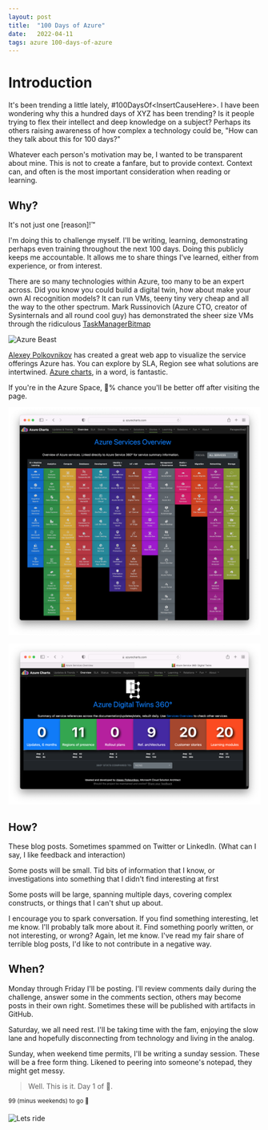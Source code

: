 ```yaml
---
layout: post
title:  "100 Days of Azure"
date:   2022-04-11
tags: azure 100-days-of-azure
---
```

# Introduction
It's been trending a little lately,  #100DaysOf\<InsertCauseHere>. I have been wondering why this a hundred days of XYZ has been trending? Is it people trying to flex their intellect and deep knowledge on a subject? Perhaps its others raising awareness of how complex a technology could be, "How can they talk about this for 100 days?"

Whatever each person's motivation may be, I wanted to be transparent about mine. This is not to create a fanfare, but to provide context. Context can, and often is the most important consideration when reading or learning.

## Why?
It's not just one \[reason]!™️

I'm doing this to challenge myself. I'll be writing, learning, demonstrating perhaps even training throughout the next 100 days. Doing this publicly keeps me accountable. It allows me to share things I've learned, either from experience, or from interest.

There are so many technologies within Azure, too many to be an expert across. Did you know you could build a digital twin, how about make your own AI recognition models? It can run VMs, teeny tiny very cheap and all the way to the other spectrum. Mark Russinovich (Azure CTO, creator of Sysinternals and all round cool guy) has demonstrated the sheer size VMs through the ridiculous [TaskManagerBitmap](https://github.com/markrussinovich/TaskManagerBitmap)

![Azure Beast](https://github.com/markrussinovich/TaskManagerBitmap/raw/main/AzureBeast.gif?raw=true)

[Alexey Polkovnikov](https://www.linkedin.com/in/alexeypolkovnikov/) has created a great web app to visualize the service offerings Azure has. You can explore by SLA, Region see what solutions are intertwined. [Azure charts](https://azurecharts.com/overview), in a word, is fantastic.

If you're in the Azure Space, 💯% chance you'll be better off after visiting the page.

![Azure Chart](/assets/img/100daysofazure/AzureChartsOverview.png)

![Digital Twin](/assets/img/100daysofazure/AzureChartsDigitalTwin.png)

## How?
These blog posts. Sometimes spammed on Twitter or LinkedIn. (What can I say, I like feedback and interaction)

Some posts will be small. Tid bits of information that I know, or investigations into something that I didn't find interesting at first

Some posts will be large, spanning multiple days, covering complex constructs, or things that I can't shut up about.

I encourage you to spark conversation. If you find something interesting, let me know. I'll probably talk more about it. Find something poorly written, or not interesting, or wrong? Again, let me know. I've read my fair share of terrible blog posts, I'd like to not contribute in a negative way.

## When?
Monday through Friday I'll be posting. I'll review comments daily during the challenge, answer some in the comments section, others may become posts in their own right. Sometimes these will be published with artifacts in GitHub.

Saturday, we all need rest. I'll be taking time with the fam, enjoying the slow lane and hopefully disconnecting from technology and living in the analog.

Sunday, when weekend time permits, I'll be writing a sunday session. These will be a free form thing. Likened to peering into someone's notepad, they might get messy.

>Well. This is it. Day 1 of 💯. 

<sup>99 (minus weekends) to go 💪</sup>

![Lets ride](https://media.giphy.com/media/Qw4X3FnmFFCPANtlhtK/giphy.gif)